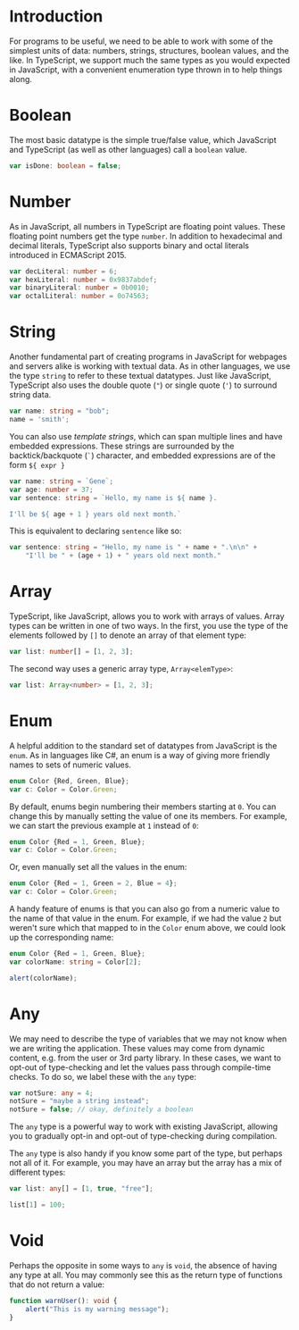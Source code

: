 # Introduction

For programs to be useful, we need to be able to work with some of the simplest units of data: numbers, strings, structures, boolean values, and the like.
In TypeScript, we support much the same types as you would expected in JavaScript, with a convenient enumeration type thrown in to help things along.

# Boolean

The most basic datatype is the simple true/false value, which JavaScript and TypeScript (as well as other languages) call a `boolean` value.

```TypeScript
var isDone: boolean = false;
```

# Number

As in JavaScript, all numbers in TypeScript are floating point values.
These floating point numbers get the type `number`.
In addition to hexadecimal and decimal literals, TypeScript also supports binary and octal literals introduced in ECMAScript 2015.

```TypeScript
var decLiteral: number = 6;
var hexLiteral: number = 0x9837abdef;
var binaryLiteral: number = 0b0010;
var octalLiteral: number = 0o74563;
```

# String

Another fundamental part of creating programs in JavaScript for webpages and servers alike is working with textual data.
As in other languages, we use the type `string` to refer to these textual datatypes.
Just like JavaScript, TypeScript also uses the double quote (`"`) or single quote (`'`) to surround string data.

```TypeScript
var name: string = "bob";
name = 'smith';
```

You can also use *template strings*, which can span multiple lines and have embedded expressions.
These strings are surrounded by the backtick/backquote (`` ` ``) character, and embedded expressions are of the form `${ expr }`

```TypeScript
var name: string = `Gene`;
var age: number = 37;
var sentence: string = `Hello, my name is ${ name }.

I'll be ${ age + 1 } years old next month.`
```

This is equivalent to declaring `sentence` like so:

```TypeScript
var sentence: string = "Hello, my name is " + name + ".\n\n" +
    "I'll be " + (age + 1) + " years old next month."
```

# Array

TypeScript, like JavaScript, allows you to work with arrays of values.
Array types can be written in one of two ways.
In the first, you use the type of the elements followed by `[]` to denote an array of that element type:

```TypeScript
var list: number[] = [1, 2, 3];
```

The second way uses a generic array type, `Array<elemType>`:

```TypeScript
var list: Array<number> = [1, 2, 3];
```

# Enum

A helpful addition to the standard set of datatypes from JavaScript is the `enum`.
As in languages like C#, an enum is a way of giving more friendly names to sets of numeric values.

```TypeScript
enum Color {Red, Green, Blue};
var c: Color = Color.Green;
```

By default, enums begin numbering their members starting at `0`.
You can change this by manually setting the value of one its members.
For example, we can start the previous example at `1` instead of `0`:

```TypeScript
enum Color {Red = 1, Green, Blue};
var c: Color = Color.Green;
```

Or, even manually set all the values in the enum:

```TypeScript
enum Color {Red = 1, Green = 2, Blue = 4};
var c: Color = Color.Green;
```

A handy feature of enums is that you can also go from a numeric value to the name of that value in the enum.
For example, if we had the value `2` but weren't sure which that mapped to in the `Color` enum above, we could look up the corresponding name:

```TypeScript
enum Color {Red = 1, Green, Blue};
var colorName: string = Color[2];

alert(colorName);
```

# Any

We may need to describe the type of variables that we may not know when we are writing the application.
These values may come from dynamic content, e.g. from the user or 3rd party library.
In these cases, we want to opt-out of type-checking and let the values pass through compile-time checks.
To do so, we label these with the `any` type:

```TypeScript
var notSure: any = 4;
notSure = "maybe a string instead";
notSure = false; // okay, definitely a boolean
```

The `any` type is a powerful way to work with existing JavaScript, allowing you to gradually opt-in and opt-out of type-checking during compilation.

The `any` type is also handy if you know some part of the type, but perhaps not all of it.
For example, you may have an array but the array has a mix of different types:

```TypeScript
var list: any[] = [1, true, "free"];

list[1] = 100;
```

# Void

Perhaps the opposite in some ways to `any` is `void`, the absence of having any type at all.
You may commonly see this as the return type of functions that do not return a value:

```TypeScript
function warnUser(): void {
    alert("This is my warning message");
}
```
